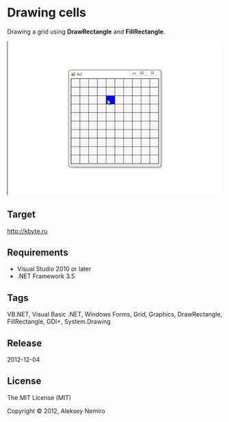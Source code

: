 ﻿# Drawing cells

Drawing a grid using **DrawRectangle** and **FillRectangle**.

![Preview](preview.gif)

## Target

http://kbyte.ru

## Requirements

* Visual Studio 2010 or later
* .NET Framework 3.5

## Tags 

VB.NET, Visual Basic .NET, Windows Forms, Grid, Graphics, DrawRectangle, FillRectangle, GDI+, System.Drawing

## Release

2012-12-04

## License

The MIT License (MIT)

Copyright © 2012, Aleksey Nemiro